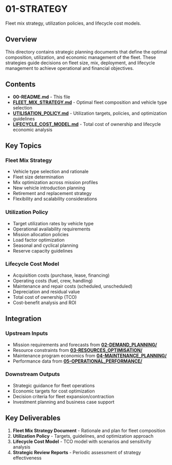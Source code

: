 # 01-STRATEGY

Fleet mix strategy, utilization policies, and lifecycle cost models.

## Overview

This directory contains strategic planning documents that define the optimal composition, utilization, and economic management of the fleet. These strategies guide decisions on fleet size, mix, deployment, and lifecycle management to achieve operational and financial objectives.

## Contents

- **00-README.md** - This file
- **[FLEET_MIX_STRATEGY.md](FLEET_MIX_STRATEGY.md)** - Optimal fleet composition and vehicle type selection
- **[UTILISATION_POLICY.md](UTILISATION_POLICY.md)** - Utilization targets, policies, and optimization guidelines
- **[LIFECYCLE_COST_MODEL.md](LIFECYCLE_COST_MODEL.md)** - Total cost of ownership and lifecycle economic analysis

## Key Topics

### Fleet Mix Strategy
- Vehicle type selection and rationale
- Fleet size determination
- Mix optimization across mission profiles
- New vehicle introduction planning
- Retirement and replacement strategy
- Flexibility and scalability considerations

### Utilization Policy
- Target utilization rates by vehicle type
- Operational availability requirements
- Mission allocation policies
- Load factor optimization
- Seasonal and cyclical planning
- Reserve capacity guidelines

### Lifecycle Cost Model
- Acquisition costs (purchase, lease, financing)
- Operating costs (fuel, crew, handling)
- Maintenance and repair costs (scheduled, unscheduled)
- Depreciation and residual value
- Total cost of ownership (TCO)
- Cost-benefit analysis and ROI

## Integration

### Upstream Inputs
- Mission requirements and forecasts from **[02-DEMAND_PLANNING/](../02-DEMAND_PLANNING/)**
- Resource constraints from **[03-RESOURCES_OPTIMISATION/](../03-RESOURCES_OPTIMISATION/)**
- Maintenance program economics from **[04-MAINTENANCE_PLANNING/](../04-MAINTENANCE_PLANNING/)**
- Performance data from **[05-OPERATIONAL_PERFORMANCE/](../05-OPERATIONAL_PERFORMANCE/)**

### Downstream Outputs
- Strategic guidance for fleet operations
- Economic targets for cost optimization
- Decision criteria for fleet expansion/contraction
- Investment planning and business case support

## Key Deliverables

1. **Fleet Mix Strategy Document** - Rationale and plan for fleet composition
2. **Utilization Policy** - Targets, guidelines, and optimization approach
3. **Lifecycle Cost Model** - TCO model with scenarios and sensitivity analysis
4. **Strategic Review Reports** - Periodic assessment of strategy effectiveness
